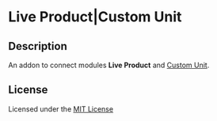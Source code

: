 # Live Product|Custom Unit

## Description
An addon to connect modules **Live Product** and [Custom Unit](https://www.opencart.com/index.php?route=marketplace/extension/info&extension_id=10463).

## License
Licensed under the [MIT License](LICENSE.txt)
